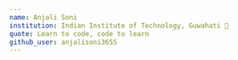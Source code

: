 ```yaml
---
name: Anjali Soni
institution: Indian Institute of Technology, Guwahati 🚩
quote: Learn to code, code to learn
github_user: anjalisoni3655
---
```

